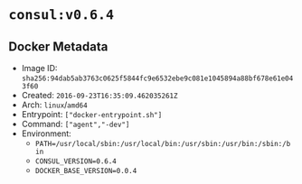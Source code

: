 # `consul:v0.6.4`

## Docker Metadata

- Image ID: `sha256:94dab5ab3763c0625f5844fc9e6532ebe9c081e1045894a88bf678e61e043f60`
- Created: `2016-09-23T16:35:09.462035261Z`
- Arch: `linux`/`amd64`
- Entrypoint: `["docker-entrypoint.sh"]`
- Command: `["agent","-dev"]`
- Environment:
  - `PATH=/usr/local/sbin:/usr/local/bin:/usr/sbin:/usr/bin:/sbin:/bin`
  - `CONSUL_VERSION=0.6.4`
  - `DOCKER_BASE_VERSION=0.0.4`
